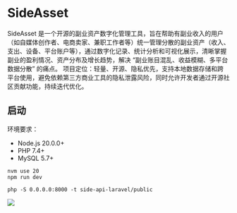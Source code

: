 # SideAsset
SideAsset 是一个开源的副业资产数字化管理工具，旨在帮助有副业收入的用户（如自媒体创作者、电商卖家、兼职工作者等）统一管理分散的副业资产（收入、支出、设备、平台账户等），通过数字化记录、统计分析和可视化展示，清晰掌握副业的盈利情况、资产分布及增长趋势，解决 “副业账目混乱、收益模糊、多平台数据分散” 的痛点。 项目定位：轻量、开源、隐私优先，支持本地数据存储和跨平台使用，避免依赖第三方商业工具的隐私泄露风险，同时允许开发者通过开源社区贡献功能，持续迭代优化。

## 启动
环境要求：
- Node.js  20.0.0+
- PHP 7.4+
- MySQL 5.7+


```
nvm use 20 
npm run dev

php -S 0.0.0.0:8000 -t side-api-laravel/public
```

<img src="https://img20.360buyimg.com/openfeedback/jfs/t1/310884/23/19717/214946/6886d52aF3520c3a3/a7a7639ffe480a59.png">